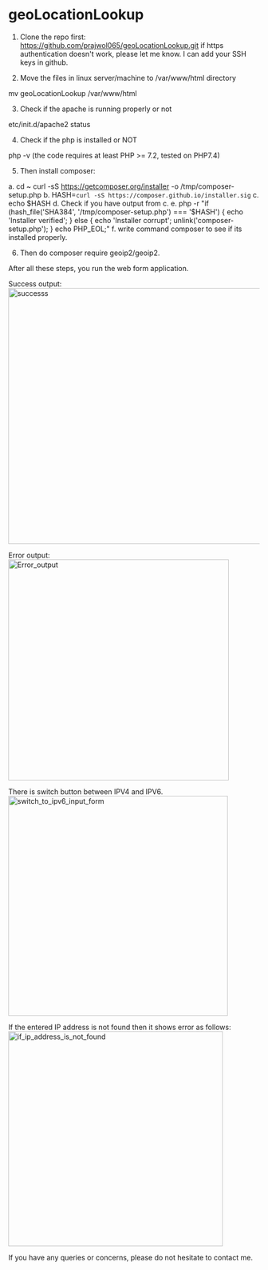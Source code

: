 # geoLocationLookup

1. Clone the repo first:
  https://github.com/prajwol065/geoLocationLookup.git 
  if https authentication doesn't work, please let me know. I can add your SSH keys in github.
  

2. Move the files in linux server/machine to /var/www/html directory

  mv geoLocationLookup /var/www/html

3. Check if the apache is running properly or not
  
  etc/init.d/apache2 status
 
 4. Check if the php is installed or NOT

  php -v (the code requires at least PHP >= 7.2, tested on PHP7.4)
  
 5. Then install composer:

   a.  cd ~
       curl -sS https://getcomposer.org/installer -o /tmp/composer-setup.php
   b.  HASH=`curl -sS https://composer.github.io/installer.sig`
   c.  echo $HASH
   d. Check if you have output from c.
   e. php -r "if (hash_file('SHA384', '/tmp/composer-setup.php') === '$HASH') { echo 'Installer verified'; } else { echo 'Installer corrupt'; unlink('composer-setup.php'); } echo PHP_EOL;"
   f. write command composer to see if its installed properly.
   
 6. Then do composer require geoip2/geoip2.

After all these steps, you run the web form application.

Success output:
<img width="512" alt="successs" src="https://user-images.githubusercontent.com/99427984/174030937-49d65a15-f1d1-472b-b027-3b7cefc42d98.png">

Error output:
<img width="442" alt="Error_output" src="https://user-images.githubusercontent.com/99427984/174030957-b265ee02-1978-48c6-a4ea-2d9f7243a87e.png">


There is switch button between IPV4 and IPV6.
<img width="440" alt="switch_to_ipv6_input_form" src="https://user-images.githubusercontent.com/99427984/174031049-3070881f-4b81-4cb9-a45d-f78905040c6e.png">


If the entered IP address is not found then it shows error as follows:
<img width="430" alt="if_ip_address_is_not_found" src="https://user-images.githubusercontent.com/99427984/174031160-ef735195-ff3d-41d4-b7c1-546be8d5c6f6.png">


If you have any queries or concerns, please do not hesitate to contact me.
 
